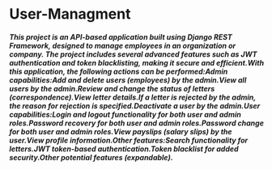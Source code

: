 # User-Managment
<h5>This project is an API-based application built using Django REST Framework, designed to manage employees in an organization or company. The project includes several advanced features such as JWT authentication and token blacklisting, making it secure and efficient.With this application, the following actions can be  performed:Admin capabilities:Add and delete users (employees) by the admin.View all users by the admin.Review and change the status of letters (correspondence).View letter details.If a letter is rejected by the admin, the reason for rejection is specified.Deactivate a user by the admin.User capabilities:Login and logout functionality for both user and admin roles.Password recovery for both user and admin roles.Password change for both user and admin roles.View payslips (salary slips) by the user.View profile information.Other features:Search functionality for letters.JWT token-based authentication.Token blacklist for added security.Other potential features (expandable).  </h5>
